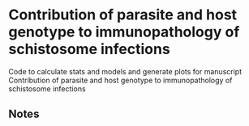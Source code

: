 # Contribution of parasite and host genotype to immunopathology of schistosome infections
Code to calculate stats and models and generate plots for manuscript Contribution of parasite and host genotype to immunopathology of schistosome infections
## Notes
